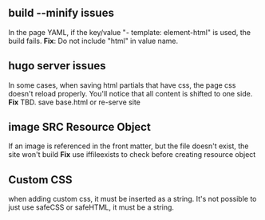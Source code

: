 ## build --minify issues

In the page YAML, if the key/value "- template: element-html" is used, the build fails.
**Fix**: Do not include "html" in value name.

## hugo server issues
In some cases, when saving html partials that have css, the page css doesn't reload properly. You'll notice that all content is shifted to one side.
**Fix** TBD. save base.html or re-serve site

## image SRC Resource Object
If an image is referenced in the front matter, but the file doesn't exist, the site won't build
**Fix** use iffileexists to check before creating resource object

## Custom CSS
when adding custom css, it must be inserted as a string. It's not possible to just use safeCSS or safeHTML, it must be a string.
